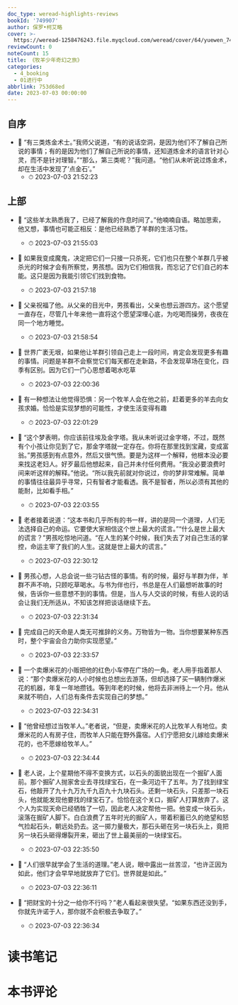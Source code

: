 ```yaml
---
doc_type: weread-highlights-reviews
bookId: '749907'
author: 保罗•柯艾略
cover: >-
  https://weread-1258476243.file.myqcloud.com/weread/cover/64/yuewen_749907/t7_yuewen_7499071687685100.jpg
reviewCount: 0
noteCount: 15
title: 《牧羊少年奇幻之旅》
categories:
  - 4_booking
  - 01进行中
abbrlink: 753d68ed
date: 2023-07-03 00:00:00
---
```



## 自序


- 📌 “有三类炼金术士。”我师父说道，“有的说话空洞，是因为他们不了解自己所说的事情；有的是因为他们了解自己所说的事情，还知道炼金术的语言针对心灵，而不是针对理智。”“那么，第三类呢？”我问道。“他们从未听说过炼金术，却在生活中发现了‘点金石’。” 
    - ⏱ 2023-07-03 21:52:23 
## 上部


- 📌 “这些羊太熟悉我了，已经了解我的作息时间了。”他喃喃自语。略加思索，他又想，事情也可能正相反：是他已经熟悉了羊群的生活习性。 
    - ⏱ 2023-07-03 21:55:03 

- 📌 如果我变成魔鬼，决定把它们一只接一只杀死，它们也只在整个羊群几乎被杀光的时候才会有所察觉，男孩想。因为它们相信我，而忘记了它们自己的本能。这只是因为我能引领它们找到食物。 
    - ⏱ 2023-07-03 21:57:18 

- 📌 父亲祝福了他。从父亲的目光中，男孩看出，父亲也想云游四方。这个愿望一直存在，尽管几十年来他一直将这个愿望深埋心底，为吃喝而操劳，夜夜在同一个地方睡觉。 
    - ⏱ 2023-07-03 21:58:54 

- 📌 世界广袤无垠，如果他让羊群引领自己走上一段时间，肯定会发现更多有趣的事情。问题是羊群不会察觉它们每天都在走新路，不会发现草场在变化，四季有区别。因为它们一门心思想着喝水吃草 
    - ⏱ 2023-07-03 22:00:36 

- 📌 有一种想法让他觉得恐惧：另一个牧羊人会在他之前，赶着更多的羊去向女孩求婚。恰恰是实现梦想的可能性，才使生活变得有趣 
    - ⏱ 2023-07-03 22:01:29 

- 📌 “这个梦表明，你应该前往埃及金字塔。我从未听说过金字塔，不过，既然有个小孩让你见到了它，那金字塔就一定存在。你将在那里找到宝藏，变成富翁。”男孩感到有点意外，然后又很气愤。要是为这样一个解释，他根本没必要来找这老妇人。好歹最后他想起来，自己并未付任何费用。“我没必要浪费时间来听这样的解释。”他说。“所以我先前就对你说过，你的梦非常难解。简单的事情往往最异乎寻常，只有智者才能看透。我不是智者，所以必须有其他的能耐，比如看手相。” 
    - ⏱ 2023-07-03 22:03:55 

- 📌 老者接着说道：“这本书和几乎所有的书一样，讲的是同一个道理，人们无法选择自己的命运。它要使大家相信这个世上最大的谎言。”“什么是世上最大的谎言？”男孩吃惊地问道。“在人生的某个时候，我们失去了对自己生活的掌控，命运主宰了我们的人生。这就是世上最大的谎言。” 
    - ⏱ 2023-07-03 22:30:12 

- 📌 男孩心想，人总会说一些刁钻古怪的事情。有的时候，最好与羊群为伴，羊群不声不响，只顾吃草喝水。与书为伴也行，书总是在人们最想听故事的时候，告诉你一些意想不到的事情。但是，当人与人交谈的时候，有些人说的话会让我们无所适从，不知该怎样把谈话继续下去。 
    - ⏱ 2023-07-03 22:31:34 

- 📌 完成自己的天命是人类无可推辞的义务。万物皆为一物。当你想要某种东西时，整个宇宙会合力助你实现愿望。” 
    - ⏱ 2023-07-03 22:33:57 

- 📌 一个卖爆米花的小贩把他的红色小车停在广场的一角。老人用手指着那人说：“那个卖爆米花的人小时候也总想出去游荡，但却选择了买一辆制作爆米花的机器，年复一年地攒钱。等到年老的时候，他将去非洲待上一个月。他从来就不明白，人们总有条件去实现自己的梦想。” 
    - ⏱ 2023-07-03 22:34:31 

- 📌 “他曾经想过当牧羊人。”老者说，“但是，卖爆米花的人比牧羊人有地位。卖爆米花的人有房子住，而牧羊人只能在野外露宿。人们宁愿把女儿嫁给卖爆米花的，也不愿嫁给牧羊人。” 
    - ⏱ 2023-07-03 22:34:44 

- 📌 老人说，上个星期他不得不变换方式，以石头的面貌出现在一个掘矿人面前。那个掘矿人抛家舍业去寻找绿宝石，在一条河边干了五年。为了找到绿宝石，他敲开了九十九万九千九百九十九块石头。还剩一块石头，只差那一块石头，他就能发现他要找的绿宝石了。恰恰在这个关口，掘矿人打算放弃了。这个人为实现天命已经牺牲了一切，因此老人决定帮他一把。他变成一块石头，滚落在掘矿人脚下。白白浪费了五年时光的掘矿人，带着积蓄已久的绝望和怒气捡起石头，朝远处扔去。这一掷力量极大，那石头砸在另一块石头上，竟把另一块石头砸得爆裂开来，砸出了世上最美丽的一块绿宝石。 
    - ⏱ 2023-07-03 22:35:50 

- 📌 “人们很早就学会了生活的道理。”老人说，眼中露出一丝苦涩，“也许正因为如此，他们才会早早地就放弃了它们。世界就是如此。” 
    - ⏱ 2023-07-03 22:36:11 

- 📌 “把财宝的十分之一给你不行吗？”老人看起来很失望。“如果东西还没到手，你就先许诺于人，那你就不会积极去争取了。” 
    - ⏱ 2023-07-03 22:36:34 

# 读书笔记


# 本书评论
